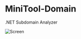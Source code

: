 # MiniTool-Domain
.NET Subdomain Analyzer

![Screen](https://github.com/user-attachments/assets/cf25dde9-ee2e-4f00-804c-41fb7df6bcc7)

